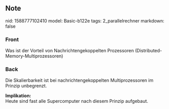 ## Note
nid: 1588777102410
model: Basic-b122e
tags: 2_parallelrechner
markdown: false

### Front
Was ist der Vorteil von Nachrichtengekoppelten Prozessoren (Distributed-Memory-Multiprozessoren)

### Back
Die Skalierbarkeit ist bei nachrichtengekoppelten Multiprozessoren
im Prinzip unbegrenzt.<div>
</div><div><b>Implikation:</b></div><div><span>Heute sind fast alle Supercomputer nach diesem Prinzip </span><span>aufgebaut.</span></div>
